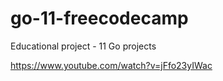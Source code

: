 # go-11-freecodecamp
Educational project - 11 Go projects  

https://www.youtube.com/watch?v=jFfo23yIWac
